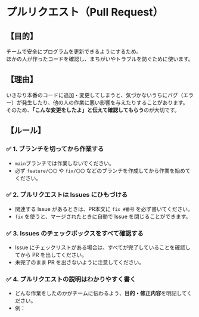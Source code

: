 # プルリクエスト（Pull Request）

## 【目的】
チームで安全にプログラムを更新できるようにするため。  
ほかの人が作ったコードを確認し、まちがいやトラブルを防ぐために使います。

## 【理由】
いきなり本番のコードに追加・変更してしまうと、気づかないうちにバグ（エラー）が発生したり、他の人の作業に悪い影響を与えたりすることがあります。  
そのため、**「こんな変更をしたよ」と伝えて確認してもらう**のが大切です。

## 【ルール】

### ✅ 1. ブランチを切ってから作業する
- `main`ブランチでは作業しないでください。
- 必ず `feature/〇〇` や `fix/〇〇` などのブランチを作成してから作業を始めてください。

### ✅ 2. プルリクエストは Issues にひもづける
- 関連する Issue があるときは、PR本文に `fix #番号` を必ず書いてください。
- `fix` を使うと、マージされたときに自動で Issue を閉じることができます。

### ✅ 3. Issues のチェックボックスをすべて確認する
- Issue にチェックリストがある場合は、すべてが完了していることを確認してから PR を出してください。
- 未完了のまま PR を出さないように注意してください。

### ✅ 4. プルリクエストの説明はわかりやすく書く
- どんな作業をしたのかがチームに伝わるよう、**目的・修正内容**を明記してください。
- 例：

